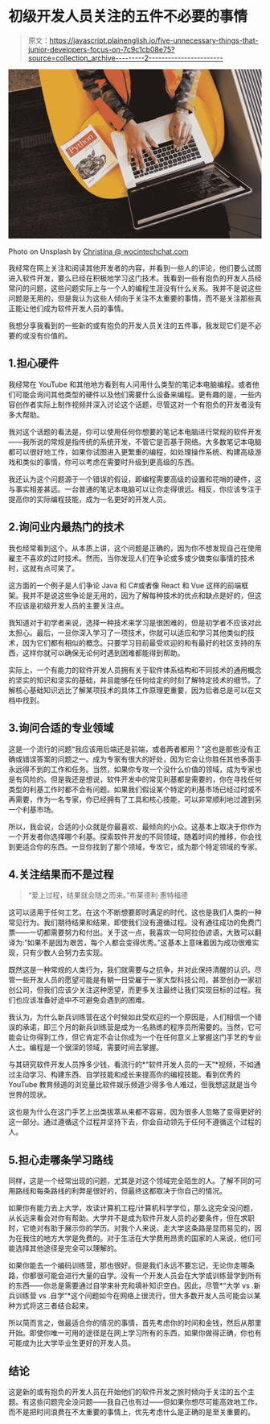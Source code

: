 # 初级开发人员关注的五件不必要的事情

> 原文：<https://javascript.plainenglish.io/five-unnecessary-things-that-junior-developers-focus-on-7c9c1cb08e75?source=collection_archive---------2----------------------->

![](img/82c79e79689dbf17c4788d205378a777.png)

Photo on Unsplash by [Christina @ wocintechchat.com](https://unsplash.com/@wocintechchat)

我经常在网上关注和阅读其他开发者的内容，并看到一些人的评论，他们要么试图进入软件开发，要么已经在积极地学习这门技术。我看到一些有抱负的开发人员经常问的问题，这些问题实际上与一个人的编程生涯没有什么关系。我并不是说这些问题是无用的，但是我认为这些人倾向于关注不太重要的事情，而不是关注那些真正能让他们成为软件开发人员的事情。

我想分享我看到的一些新的或有抱负的开发人员关注的五件事，我发现它们是不必要的或没有价值的。

## 1.担心硬件

我经常在 YouTube 和其他地方看到有人问用什么类型的笔记本电脑编程。或者他们可能会询问其他类型的硬件以及他们需要什么设备来编程。更有趣的是，一些内容创作者实际上制作视频并深入讨论这个话题，尽管这对一个有抱负的开发者没有多大帮助。

我对这个话题的看法是，你可以使用任何你想要的笔记本电脑进行常规的软件开发——我所说的常规是指传统的系统开发，不管它是否基于网络。大多数笔记本电脑都可以很好地工作，如果你试图进入更繁重的编程，如处理操作系统、构建高级游戏和类似的事情，你可以考虑在需要时升级到更高级的东西。

我还认为这个问题源于一个错误的假设，即编程需要高级的设置和花哨的硬件，这与事实相差甚远。一台普通的笔记本电脑可以让你走得很远。相反，你应该专注于提高你的实际编程技能，成为一名更好的开发人员。

## 2.询问业内最热门的技术

我也经常看到这个。从本质上讲，这个问题是正确的，因为你不想发现自己在使用雇主不喜欢的过时技术。然而，当你发现人们在争论或多或少做类似事情的技术时，这就有点可笑了。

这方面的一个例子是人们争论 Java 和 C#或者像 React 和 Vue 这样的前端框架。我并不是说这些争论是无用的，因为了解每种技术的优点和缺点是好的，但这不应该是初级开发人员的主要关注点。

我知道对于初学者来说，选择一种技术来学习是很困难的，但是初学者不应该对此太担心。最后，一旦你深入学习了一项技术，你就可以适应和学习其他类似的技术，因为它们都有相似的概念。只要学习目前最受欢迎的和有最好的社区支持的东西，这样你就可以确保无论何时遇到困难都能得到帮助。

实际上，一个有能力的软件开发人员拥有关于软件体系结构和不同技术的通用概念的坚实的知识和坚实的基础，并且能够在任何给定的时刻了解特定技术的细节。了解核心基础知识远比了解某项技术的具体工作原理更重要，因为后者总是可以在文档中找到。

## 3.询问合适的专业领域

这是一个流行的问题“我应该用后端还是前端，或者两者都用？”这也是那些没有正确或错误答案的问题之一。成为专家有很大的好处，因为它会让你胜任其他多面手永远得不到的工作和任务。当然，如果你专攻一个没什么价值的领域，成为专家也是有风险的。但是我还是想说，软件开发中的常见利基都是需要的，你在寻找任何类型的利基工作时都不会有问题。如果我们假设某个特定的利基市场已经过时或不再需要，作为一名专家，你已经拥有了工具和核心技能，可以非常顺利地过渡到另一个利基市场。

所以，我会说，合适的小众就是你最喜欢、最倾向的小众。这基本上取决于你作为一个开发者你选择哪个利基。探索软件开发的不同领域，随着时间的推移，你会找到更适合你的东西。一旦你找到了那个领域，专攻它，成为那个特定领域的专家。

## 4.关注结果而不是过程

> “爱上过程，结果就会随之而来。”布莱德利·惠特福德

这可以适用于任何工艺。在这个不断想要即时满足的时代，这也是我们人类的一种常见行为。我们期待结果和结果，即使我们没有遵循过程。没有通往成功的免费门票——一切都需要努力和付出。关于这一点，我喜欢一句阿拉伯谚语，大致可以翻译为:“如果不是因为艰苦，每个人都会变得优秀。”这基本上意味着因为成功很难实现，只有少数人会努力去实现。

既然这是一种常规的人类行为，我们就需要与之抗争，并对此保持清醒的认识。尽管一些开发人员的愿望可能是有朝一日受雇于一家大型科技公司，甚至创办一家初创公司，但我们应该少关注这种愿望，而更多关注最终让我们实现目标的过程。我们也应该准备好途中不可避免会遇到的困难。

我认为，为什么新兵训练营在这个时候如此受欢迎的一个原因是，人们相信一个错误的承诺，即三个月的新兵训练营是成为一名熟练的程序员所需要的。当然，它可能会让你得到工作，但它肯定不会让你成为一个在任何意义上掌握这门手艺的专业人士。编程是一个很深的领域，需要时间去掌握。

与其研究软件开发人员挣多少钱，看流行的*“软件开发人员的一天”*视频，不如通过主动学习、构建东西、自学技能和成长来提高你的编程技能。看到优秀的 YouTube 教育频道的浏览量比软件娱乐频道少得多令人难过，但我想这就是当今世界的现状。

这也是为什么在这门手艺上出类拔萃从来都不容易，因为很多人忽略了变得更好的这一部分。通过遵循这个过程并坚持下去，你会自动领先于任何不遵循这个过程的人。

## 5.担心走哪条学习路线

同样，这是一个经常出现的问题，尤其是对这个领域完全陌生的人。了解不同的可用路线和每条路线的利弊是很好的，但最终这都取决于你自己的情况。

如果你有能力去上大学，攻读计算机工程/计算机科学学位，那么这完全没问题，从长远来看会对你有帮助。大学并不是成为软件开发人员的必要条件，但在求职时，它绝对有助于展示你的学历。对我个人来说，走大学这条路是显而易见的，因为在我住的地方大学是免费的。对于生活在大学费用昂贵的国家的人来说，他们可能选择其他途径是完全可以理解的。

如果你能去一个编码训练营，那也很好。但是我们永远不要忘记，无论你走哪条路，你都很可能会进行大量的自学。没有一个开发人员会在大学或训练营学到所有的东西——你总是需要通过自学来补充和填补知识空白。因此，尽管*“大学 vs .新兵训练营 vs .自学”*这个问题如今在网络上很流行，但大多数开发人员可能会以某种方式将这三者结合起来。

所以简而言之，做最适合你的情况的事情，首先考虑你的时间和金钱，然后从那里开始。即使你唯一可用的途径是在网上学习所有的东西，如果你做得正确，你也有可能成为比大学毕业生更好的开发人员。

## 结论

这是新的或有抱负的开发人员在开始他们的软件开发之旅时倾向于关注的五个主题。有这些问题完全没问题——我自己也有过——但如果你想尽可能高效地工作，而不是把时间浪费在不太重要的事情上，优先考虑什么是正确的是至关重要的。
